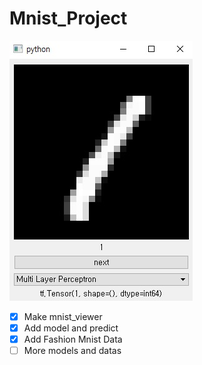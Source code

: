 # Mnist_Project

![gui](./screenshot/gui.jpg)

- [x] Make mnist_viewer
- [x] Add model and predict
- [X] Add Fashion Mnist Data
- [ ] More models and datas